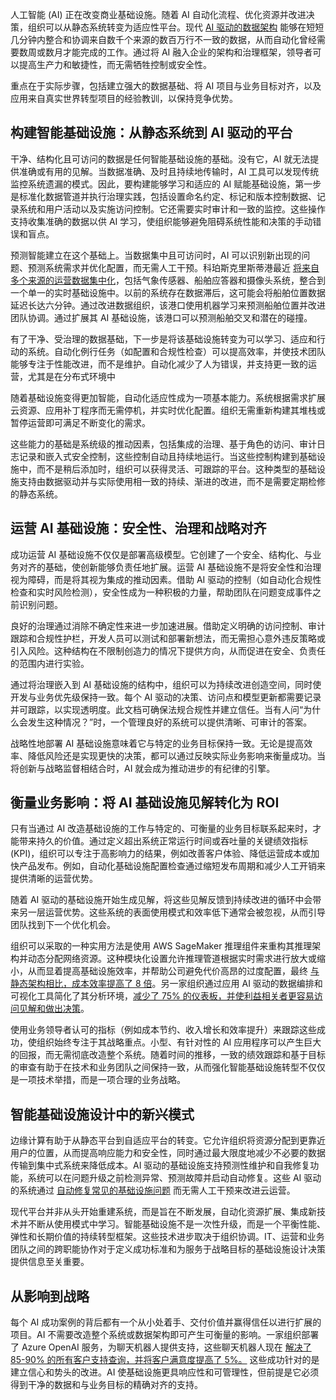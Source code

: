 人工智能 (AI) 正在改变商业基础设施。随着 AI 自动化流程、优化资源并改进决策，组织可以从静态系统转变为适应性平台。现代 [AI 驱动的数据架构](https://engineering.salesforce.com/how-a-new-ai-architecture-unifies-1000-sources-and-100-million-rows-in-5-minutes/) 能够在短短几分钟内整合和协调来自数千个来源的数百万行不一致的数据，从而自动化曾经需要数周或数月才能完成的工作。通过将 AI 融入企业的架构和治理框架，领导者可以提高生产力和敏捷性，而无需牺牲控制或安全性。

重点在于实际步骤，包括建立强大的数据基础、将 AI 项目与业务目标对齐，以及应用来自真实世界转型项目的经验教训，以保持竞争优势。

## 构建智能基础设施：从静态系统到 AI 驱动的平台

干净、结构化且可访问的数据是任何智能基础设施的基础。没有它，AI 就无法提供准确或有用的见解。当数据准确、及时且持续地传输时，AI 工具可以发现传统监控系统遗漏的模式。因此，要构建能够学习和适应的 AI 赋能基础设施，第一步是标准化数据管道并执行治理实践，包括设置命名约定、标记和版本控制数据、记录系统和用户活动以及实施访问控制。它还需要实时审计和一致的监控。这些操作支持收集准确的数据以供 AI 学习，使组织能够避免阻碍系统性能和决策的手动错误和盲点。

预测智能建立在这个基础上。当数据集中且可访问时，AI 可以识别新出现的问题、预测系统需求并优化配置，而无需人工干预。科珀斯克里斯蒂港最近 [将来自多个来源的运营数据集中化](https://www.businessinsider.com/corpus-christi-port-ai-ship-tracking-emergency-training-2025-5)，包括气象传感器、船舶应答器和摄像头系统，整合到一个单一的实时基础设施中。以前的系统存在数据滞后，这可能会将船舶位置数据延迟长达六分钟。通过改进数据组织，该港口使用机器学习来预测船舶位置并改进团队协调。通过扩展其 AI 基础设施，该港口可以预测船舶交叉和潜在的碰撞。

有了干净、受治理的数据基础，下一步是将该基础设施转变为可以学习、适应和行动的系统。自动化例行任务（如配置和合规性检查）可以提高效率，并使技术团队能够专注于性能改进，而不是维护。自动化减少了人为错误，并支持更一致的运营，尤其是在分布式环境中

随着基础设施变得更加智能，自动化适应性成为一项基本能力。系统根据需求扩展云资源、应用补丁程序而无需停机，并实时优化配置。组织无需重新构建其堆栈或暂停运营即可满足不断变化的需求。

这些能力的基础是系统级的推动因素，包括集成的治理、基于角色的访问、审计日志记录和嵌入式安全控制，这些控制自动且持续地运行。当这些控制构建到基础设施中，而不是稍后添加时，组织可以获得灵活、可跟踪的平台。这种类型的基础设施支持由数据驱动并与实际使用相一致的持续、渐进的改进，而不是需要定期检修的静态系统。

## 运营 AI 基础设施：安全性、治理和战略对齐

成功运营 AI 基础设施不仅仅是部署高级模型。它创建了一个安全、结构化、与业务对齐的基础，使创新能够负责任地扩展。运营 AI 基础设施不是将安全性和治理视为障碍，而是将其视为集成的推动因素。借助 AI 驱动的控制（如自动化合规性检查和实时风险检测），安全性成为一种积极的力量，帮助团队在问题变成事件之前识别问题。

良好的治理通过消除不确定性来进一步加速进展。借助定义明确的访问控制、审计跟踪和合规性护栏，开发人员可以测试和部署新想法，而无需担心意外违反策略或引入风险。这种结构在不限制创造力的情况下提供方向，从而促进在安全、负责任的范围内进行实验。

通过将治理嵌入到 AI 基础设施的结构中，组织可以为持续改进创造空间，同时使开发与业务优先级保持一致。每个 AI 驱动的决策、访问点和模型更新都需要记录并可跟踪，以实现透明度。此文档可确保法规合规性并建立信任。当有人问“为什么会发生这种情况？”时，一个管理良好的系统可以提供清晰、可审计的答案。

战略性地部署 AI 基础设施意味着它与特定的业务目标保持一致。无论是提高效率、降低风险还是实现更快的决策，都可以通过反映实际业务影响来衡量成功。当将创新与战略监督相结合时，AI 就会成为推动进步的有纪律的引擎。

## 衡量业务影响：将 AI 基础设施见解转化为 ROI

只有当通过 AI 改造基础设施的工作与特定的、可衡量的业务目标联系起来时，才能带来持久的价值。通过定义超出系统正常运行时间或吞吐量的关键绩效指标 (KPI)，组织可以专注于高影响力的结果，例如改善客户体验、降低运营成本或加快产品发布。例如，自动化基础设施配置检查通过缩短发布周期和减少人工开销来提供清晰的运营优势。

随着 AI 驱动的基础设施开始生成见解，将这些见解反馈到持续改进的循环中会带来另一层运营优势。这些系统的表面使用模式和效率低下通常会被忽视，从而引导团队找到下一个优化机会。

组织可以采取的一种实用方法是使用 AWS SageMaker 推理组件来重构其推理架构并动态分配网络资源。这种模块化设置允许推理管道根据实时需求进行放大或缩小，从而显着提高基础设施效率，并帮助公司避免代价高昂的过度配置，最终 [与静态架构相比，成本效率提高了 8 倍](https://engineering.salesforce.com/how-aws-sagemaker-inference-components-save-ai-inference-costs-by-up-to-8x/)。另一家组织通过应用 AI 驱动的数据编排和可视化工具简化了其分析环境，[减少了 75% 的仪表板，并使利益相关者更容易访问见解和做出决策](https://www.salesforce.com/customer-stories/wef-connects-data-integrates-systems/)。

使用业务领导者认可的指标（例如成本节约、收入增长和效率提升）来跟踪这些成功，使组织始终专注于其战略重点。小型、有针对性的 AI 应用程序可以产生巨大的回报，而无需彻底改造整个系统。随着时间的推移，一致的绩效跟踪和基于目标的审查有助于在技术和业务团队之间保持一致，从而强化智能基础设施转型不仅仅是一项技术举措，而是一项合理的业务战略。

## **智能基础设施设计中的新兴模式**

边缘计算有助于从静态平台到自适应平台的转变。它允许组织将资源分配到更靠近用户的位置，从而提高响应能力和安全性，同时通过最大限度地减少不必要的数据传输到集中式系统来降低成本。AI 驱动的基础设施支持预测性维护和自我修复功能，系统可以在问题升级之前检测异常、预测故障并启动自动修复。这些 AI 驱动的系统通过 [自动修复常见的基础设施问题](https://blog.nashtechglobal.com/ai-powered-cloud-operations-implementing-self-healing-systems/) 而无需人工干预来改进云运营。

现代平台并非从头开始重建系统，而是旨在不断发展，自动化资源扩展、集成新技术并不断从使用模式中学习。智能基础设施不是一次性升级，而是一个平衡性能、弹性和长期价值的持续转型框架。这些技术进步取决于组织协调。IT、运营和业务团队之间的跨职能协作对于定义成功标准和为服务于战略目标的基础设施设计决策提供信息至关重要。

## **从影响到战略**

每个 AI 成功案例的背后都有一个从小处着手、交付价值并赢得信任以进行扩展的项目。AI 不需要改造整个系统或数据架构即可产生可衡量的影响。一家组织部署了 Azure OpenAI 服务，为聊天机器人提供支持，这些聊天机器人现在 [解决了 85-90% 的所有客户支持查询，并将客户满意度提高了 5%。](https://www.microsoft.com/en-in/aifirstmovers/urban-company) 这些成功针对的是建立信心和势头的改进。AI 使基础设施更具响应性和可管理性，但前提是它必须得到干净的数据和与业务目标的精确对齐的支持。